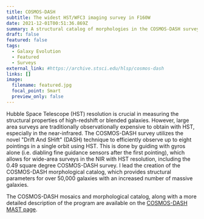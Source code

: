 ```yaml
---
title: COSMOS-DASH
subtitle: The widest HST/WFC3 imaging survey in F160W
date: 2021-12-01T00:51:36.869Z
summary: A structural catalog of morphologies in the COSMOS-DASH survey
draft: false
featured: false
tags:
  - Galaxy Evolution
  - Featured
  - Surveys
external_link: #https://archive.stsci.edu/hlsp/cosmos-dash
links: []
image:
  filename: featured.jpg
  focal_point: Smart
  preview_only: false
---
```

Hubble Space Telescope (HST) resolution is crucial in measuring the structural properties of high-redshift or blended galaxies. However, large area surveys are traditionally observationally expensive to obtain with HST, especially in the near-infrared. The COSMOS-DASH survey utilizes the novel "Drift And SHift" (DASH) technique to efficiently observe up to eight pointings in a single orbit using HST. This is done by guiding with gyros alone (i.e. diabling fine guidance sensors after the first pointing), which allows for wide-area surveys in the NIR with HST resolution, including the 0.49 square degree COSMOS-DASH survey. I lead the creation of the COSMOS-DASH morphological catalog, which provides structural parameters for over 50,000 galaxies with an increased number of massive galaxies.

The COSMOS-DASH mosaics and morphological catalog, along with a more detailed description of the program are available on the [COSMOS-DASH MAST page](https://archive.stsci.edu/hlsp/cosmos-dash).
